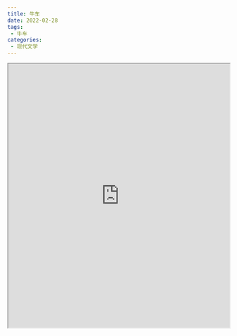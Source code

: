 ```yaml
---
title: 牛车
date: 2022-02-28
tags:
 - 牛车
categories:
 - 现代文学
---
```




<iframe src="https://study-doc.yourtools.icu/pdf/web/viewer.html?file=https://vkceyugu.cdn.bspapp.com/VKCEYUGU-e9075d72-0451-48df-afe1-d46932ae4554/6dcfa605-5636-4aa3-a560-7a637e1c8207.pdf" width="100%" height="600px"></iframe>
